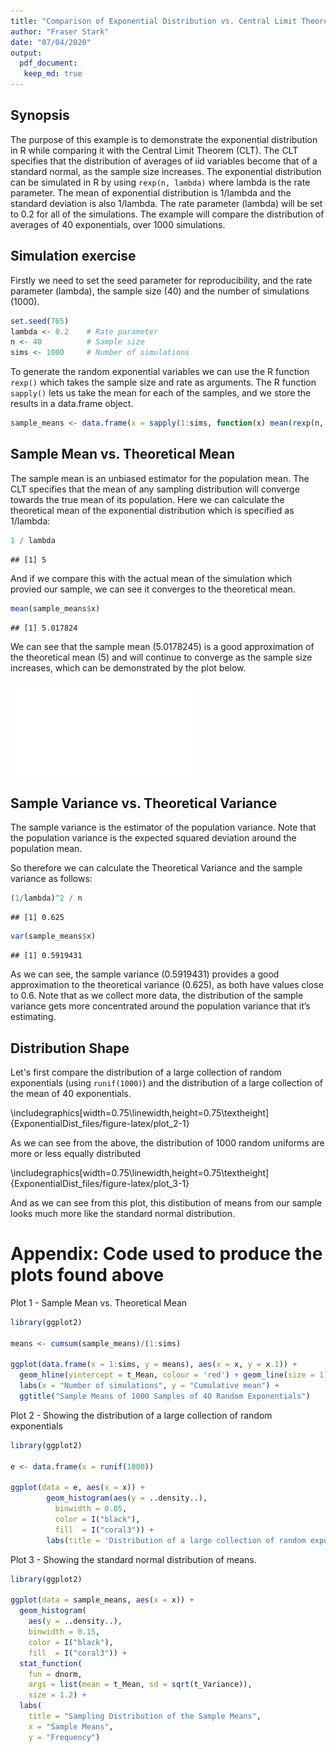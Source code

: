```yaml
---
title: "Comparison of Exponential Distribution vs. Central Limit Theorem"
author: "Fraser Stark"
date: "07/04/2020"
output: 
  pdf_document: 
   keep_md: true
---
```





## Synopsis

The purpose of this example is to demonstrate the exponential distribution in R while comparing it with the Central Limit Theorem (CLT). The CLT specifies that the distribution of averages of iid variables become that of a standard normal, as the sample size increases. The exponential distribution can be simulated in R by using `rexp(n, lambda)` where lambda is the rate parameter. The mean of exponential distribution is 1/lambda and the standard deviation is also 1/lambda. The rate parameter (lambda) will be set to 0.2 for all of the simulations. The example will compare the distribution of averages of 40 exponentials, over 1000 simulations. 



## Simulation exercise

Firstly we need to set the seed parameter for reproducibility, and the rate parameter (lambda), the sample size (40) and the number of simulations (1000).


```r
set.seed(765)
lambda <- 0.2    # Rate parameter
n <- 40          # Sample size
sims <- 1000     # Number of simulations
```


To generate the random exponential variables we can use the R function `rexp()` which takes the sample size and rate as arguments. The R function `sapply()` lets us take the mean for each of the samples, and we store the results in a data.frame object.



```r
sample_means <- data.frame(x = sapply(1:sims, function(x) mean(rexp(n, lambda))))
```


## Sample Mean vs. Theoretical Mean

The sample mean is an unbiased estimator for the population mean. The CLT specifies that the mean of any sampling distribution will converge towards the true mean of its population. Here we can calculate the theoretical mean of the exponential distribution which is specified as 1/lambda:


```r
1 / lambda
```

```
## [1] 5
```



And if we compare this with the actual mean of the simulation which provied our sample, we can see it converges to the theoretical mean. 


```r
mean(sample_means$x) 
```

```
## [1] 5.017824
```



We can see that the sample mean (5.0178245) is a good approximation of the theoretical mean (5) and will continue to converge as the sample size increases, which can be demonstrated by the plot below. 

![](ExponentialDist_files/figure-latex/plot_1-1.pdf)<!-- --> 


## Sample Variance vs. Theoretical Variance

The sample variance is the estimator of the population variance. Note that the population variance is the expected squared deviation around the population mean.

So therefore we can calculate the Theoretical Variance and the sample variance as follows:


```r
(1/lambda)^2 / n
```

```
## [1] 0.625
```




```r
var(sample_means$x)
```

```
## [1] 0.5919431
```




As we can see, the sample variance (0.5919431) provides a good approximation to the theoretical variance (0.625), as both have values close to 0.6. Note that as we collect more data, the distribution of the sample variance gets more concentrated around the population variance that it’s estimating.

## Distribution Shape

Let's first compare the distribution of a large collection of random exponentials (using `runif(1000)`) and the distribution of a large collection of the mean of 40 exponentials.


\includegraphics[width=0.75\linewidth,height=0.75\textheight]{ExponentialDist_files/figure-latex/plot_2-1} 

As we can see from the above, the distribution of 1000 random uniforms are more or less equally distributed 



\includegraphics[width=0.75\linewidth,height=0.75\textheight]{ExponentialDist_files/figure-latex/plot_3-1} 


  
And as we can see from this plot, this distibution of means from our sample looks much more like the standard normal distribution.


# Appendix: Code used to produce the plots found above

Plot 1 - Sample Mean vs. Theoretical Mean


```r
library(ggplot2)

means <- cumsum(sample_means)/(1:sims)

ggplot(data.frame(x = 1:sims, y = means), aes(x = x, y = x.1)) +
  geom_hline(yintercept = t_Mean, colour = 'red') + geom_line(size = 1) +
  labs(x = "Number of simulations", y = "Cumulative mean") +
  ggtitle("Sample Means of 1000 Samples of 40 Random Exponentials")
```

Plot 2 - Showing the distribution of a large collection of random exponentials 


```r
library(ggplot2)

e <- data.frame(x = runif(1000))

ggplot(data = e, aes(x = x)) + 
        geom_histogram(aes(y = ..density..),
          binwidth = 0.05,
          color = I("black"), 
          fill  = I("coral3")) + 
        labs(title = 'Distribution of a large collection of random exponentials')
```

Plot 3 - Showing the standard normal distribution of means.


```r
library(ggplot2)

ggplot(data = sample_means, aes(x = x)) + 
  geom_histogram(
    aes(y = ..density..),
    binwidth = 0.15,
    color = I("black"), 
    fill  = I("coral3")) + 
  stat_function(
    fun = dnorm, 
    args = list(mean = t_Mean, sd = sqrt(t_Variance)), 
    size = 1.2) + 
  labs(
    title = "Sampling Distribution of the Sample Means",
    x = "Sample Means",
    y = "Frequency")
```

